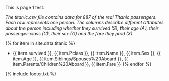 This is page 1 test.

_The titanic.csv file contains data for 887 of the real Titanic passengers. Each row represents one person. The columns describe different attributes about the person including whether they survived (S), their age (A), their passenger-class (C), their sex (G) and the fare they paid (X)._

{% for item in site.data.titanic %}
- {{ item.survived }}, {{ item.Pclass }},  {{ item.Name }}, {{ item.Sex }}, {{ item.Age }}, {{ item.Siblings/Spouses%20Aboard }}, {{ item.Parents/Children%20Aboard }}, {{ item.Fare }}
{% endfor %}

{% include footer.txt %}